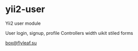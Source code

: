 # yii2-user

Yii2 user module

User login, signup, profile Controllers width uikit stiled forms

box@flyleaf.su
